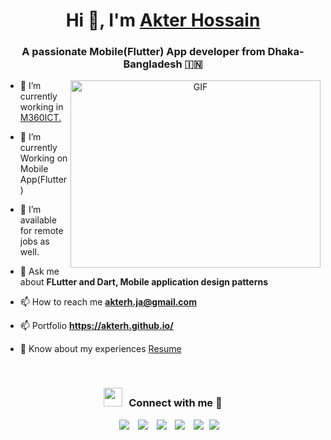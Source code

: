 <h1 align="center">Hi 👋, I'm <a href="" target="blank">
Akter Hossain</a></h1>
<h3 align="center">A passionate Mobile(Flutter) App developer from Dhaka-Bangladesh &#127470;&#127475</h3>


<a target="_blank" align="center">
  <img align="right" top="500" height="300" width="400" alt="GIF" src="https://media.giphy.com/media/SWoSkN6DxTszqIKEqv/giphy.gif">
</a>

- 🔭 I’m currently working in <a href="https://m360ict.com/" target="blank">M360ICT.</a>

- 🌱 I’m currently Working on Mobile App(Flutter)

- 🤝 I’m available for remote jobs as well.

- 💬 Ask me about **FLutter and Dart, Mobile application design patterns**

- 📫 How to reach me **akterh.ja@gmail.com**
- 📫 Portfolio **https://akterh.github.io/**

- 📄 Know about my experiences <a href="https://drive.google.com/file/d/1jNab4Bpad1cGIy1fiTXY9D_f8Ui4C9i3/view?usp=sharing" target="blank">Resume</a>
<br/>
<h3 align="center" > <img src="https://media.giphy.com/media/iY8CRBdQXODJSCERIr/giphy.gif" width="30" height="30" style="margin-right: 10px;">Connect with me 🤝 </h3>

<p align="center">

 <div align="center"  class="icons-social" style="margin-left: 10px;">
        <a style="margin-left: 10px;"  target="_blank" href="https://www.linkedin.com/in/akterh/">
			<img src="https://img.icons8.com/doodle/40/000000/linkedin--v2.png"></a>
        <a style="margin-left: 10px;" target="_blank" href="https://github.com/akterh">
		<img src="https://img.icons8.com/doodle/40/000000/github--v1.png"></a>
		<a style="margin-left: 10px;" target="_blank" href="https://stackoverflow.com/users/](https://stackoverflow.com/users/15011940/md-akter-hossain">
				<img src="https://img.icons8.com/external-tal-revivo-color-tal-revivo/40/000000/external-stack-overflow-is-a-question-and-answer-site-for-professional-logo-color-tal-revivo.png"></a>
	   <a style="margin-left: 10px;" target="_blank" href="_">
					<img src="https://img.icons8.com/external-sketchy-juicy-fish/0.6x/external-blog-online-services-sketchy-sketchy-juicy-fish.png"></a>
		<a style="margin-left: 10px;" target="_blank" href="https://www.youtube.com/channel/flutthunter">
				<img src="https://img.icons8.com/doodle/1x/youtube--v2.png" ></a>
		<a style="margin-left: 5px;" target="_blank" href="https://drive.google.com/file/d/1jNab4Bpad1cGIy1fiTXY9D_f8Ui4C9i3/view?usp=sharing">
					<img src="https://img.icons8.com/plasticine/0.5x/resume.png" ></a>
      </div>

</p>

<!-- BLOG-POST-LIST:END -->
